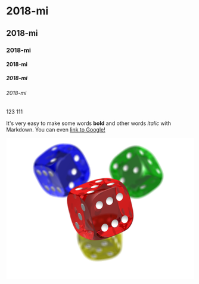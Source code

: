 # 2018-mi
## 2018-mi
### 2018-mi
#### 2018-mi
##### 2018-mi
###### 2018-mi

123
111

It's very easy to make some words **bold** and other words *italic* with Markdown. You can even [link to Google!](http://google.com)

![Image of Yaktocat](t.png)
